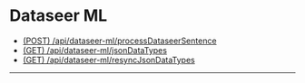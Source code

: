 # Dataseer ML

  - [(POST) /api/dataseer-ml/processDataseerSentence](#post-apidataseermlprocessdataseersentence)
  - [(GET) /api/dataseer-ml/jsonDataTypes](#get-apidataseermljsonDataTypes)
  - [(GET) /api/dataseer-ml/resyncJsonDataTypes](#get-apidataseermlresyncJsonDataTypes)

---